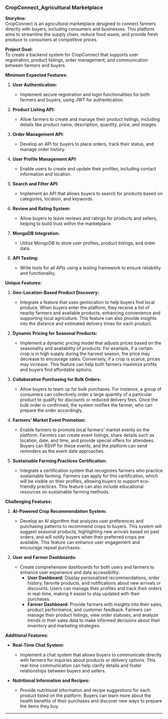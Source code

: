 ### CropConnect_Agricultural Marketplace

**Storyline:**  
CropConnect is an agricultural marketplace designed to connect farmers directly with buyers, including consumers and businesses. This platform aims to streamline the supply chain, reduce food waste, and provide fresh produce to consumers at competitive prices.

**Project Goal:**  
To create a backend system for CropConnect that supports user registration, product listings, order management, and communication between farmers and buyers.

**Minimum Expected Features:**

1. **User Authentication:**

   - Implement secure registration and login functionalities for both farmers and buyers, using JWT for authentication.

2. **Product Listing API:**

   - Allow farmers to create and manage their product listings, including details like product name, description, quantity, price, and images.

3. **Order Management API:**

   - Develop an API for buyers to place orders, track their status, and manage order history.

4. **User Profile Management API:**

   - Enable users to create and update their profiles, including contact information and location.

5. **Search and Filter API:**

   - Implement an API that allows buyers to search for products based on categories, location, and keywords.

6. **Review and Rating System:**

   - Allow buyers to leave reviews and ratings for products and sellers, helping to build trust within the marketplace.

7. **MongoDB Integration:**

   - Utilize MongoDB to store user profiles, product listings, and order data.

8. **API Testing:**
   - Write tests for all APIs using a testing framework to ensure reliability and functionality.

**Unique Features:**

1. **Geo-Location-Based Product Discovery:**

   - Integrate a feature that uses geolocation to help buyers find local produce. When buyers enter the platform, they receive a list of nearby farmers and available products, enhancing convenience and supporting local agriculture. This feature can also provide insights into the distance and estimated delivery times for each product.

2. **Dynamic Pricing for Seasonal Products:**

   - Implement a dynamic pricing model that adjusts prices based on the seasonality and availability of products. For example, if a certain crop is in high supply during the harvest season, the price may decrease to encourage sales. Conversely, if a crop is scarce, prices may increase. This feature can help both farmers maximize profits and buyers find affordable options.

3. **Collaborative Purchasing for Bulk Orders:**

   - Allow buyers to team up for bulk purchases. For instance, a group of consumers can collectively order a large quantity of a particular product to qualify for discounts or reduced delivery fees. Once the bulk order is confirmed, the system notifies the farmer, who can prepare the order accordingly.

4. **Farmers' Market Event Promotion:**

   - Enable farmers to promote local farmers' market events on the platform. Farmers can create event listings, share details such as location, date, and time, and provide special offers for attendees. Buyers can RSVP for these events, and the platform can send reminders as the event date approaches.

5. **Sustainable Farming Practices Certification:**
   - Integrate a certification system that recognizes farmers who practice sustainable farming. Farmers can apply for this certification, which will be visible on their profiles, allowing buyers to support eco-friendly practices. This feature can also include educational resources on sustainable farming methods.

**Challenging Features:**

1. **AI-Powered Crop Recommendation System:**

   - Develop an AI algorithm that analyzes user preferences and purchasing patterns to recommend crops to buyers. This system will suggest seasonal products, highlighting new arrivals based on past orders, and will notify buyers when their preferred crops are available. This feature can enhance user engagement and encourage repeat purchases.

2. **User and Farmer Dashboards:**
   - Create comprehensive dashboards for both users and farmers to enhance user experience and data accessibility:
     - **User Dashboard:** Display personalized recommendations, order history, favorite products, and notifications about new arrivals or discounts. Users can manage their profiles and track their orders in real-time, making it easier to stay updated with their purchases.
     - **Farmer Dashboard:** Provide farmers with insights into their sales, product performance, and customer feedback. Farmers can manage their product listings, view order statuses, and analyze trends in their sales data to make informed decisions about their inventory and marketing strategies.

**Additional Features:**

- **Real-Time Chat System:**

  - Implement a chat system that allows buyers to communicate directly with farmers for inquiries about products or delivery options. This real-time communication can help clarify details and foster relationships between buyers and sellers.

- **Nutritional Information and Recipes:**
  - Provide nutritional information and recipe suggestions for each product listed on the platform. Buyers can learn more about the health benefits of their purchases and discover new ways to prepare the items they buy.

---
